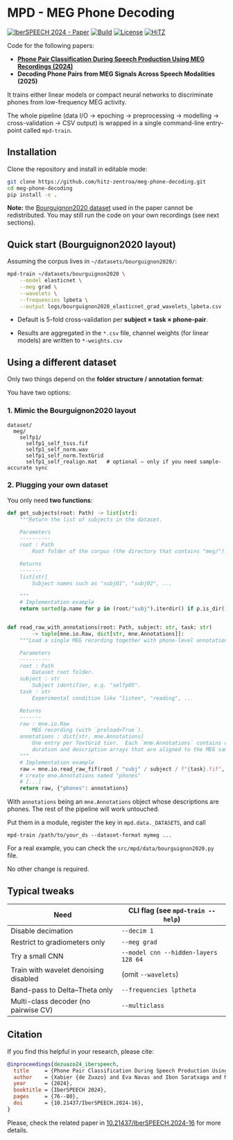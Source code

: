 # MPD - MEG Phone Decoding

[![IberSPEECH 2024 - Paper](https://img.shields.io/badge/doi-10.21437%2fIberSPEECH.2024--16-b31b1b)](https://www.isca-archive.org/iberspeech_2024/dezuazo24_iberspeech.html)
[![Build](https://github.com/hitz-zentroa/meg-phone-decoding/actions/workflows/python-app.yml/badge.svg)](https://github.com/hitz-zentroa/meg-phone-decoding/actions)
[![License](https://img.shields.io/badge/License-Apache%202.0-blue.svg)](https://opensource.org/licenses/Apache-2.0)
[![HiTZ](https://img.shields.io/badge/HiTZ-Basque%20Center%20for%20Language%20Technology-blueviolet)](http://www.hitz.eus/)

Code for the following papers:

* [**Phone Pair Classification During Speech Production Using MEG Recordings (2024)**](https://www.isca-archive.org/iberspeech_2024/dezuazo24_iberspeech.html)
* **Decoding Phone Pairs from MEG Signals Across Speech Modalities (2025)**

It trains either linear models or compact neural networks to discriminate
phones from low-frequency MEG activity.

The whole pipeline (data I/O -> epoching -> preprocessing -> modelling ->
cross-validation -> CSV output) is wrapped in a single command-line entry-point
called `mpd-train`.

## Installation

Clone the repository and install in editable mode:

```bash
git clone https://github.com/hitz-zentroa/meg-phone-decoding.git
cd meg-phone-decoding
pip install -e .
```

**Note:** the
[Bourguignon2020 dataset](https://doi.org/10.1016/j.neuroimage.2020.116788)
used in the paper cannot be redistributed. You may still run the code on your
own recordings (see next sections).

## Quick start (Bourguignon2020 layout)

Assuming the corpus lives in `~/datasets/bourguignon2020/`:

```bash
mpd-train ~/datasets/bourguignon2020 \
    --model elasticnet \
    --meg grad \
    --wavelets \
    --frequencies lpbeta \
    --output logs/bourguignon2020_elasticnet_grad_wavelets_lpbeta.csv
```

* Default is 5-fold cross-validation per **subject × task × phone-pair**.

* Results are aggregated in the `*.csv` file, channel weights (for linear models)
  are written to `*-weights.csv`

## Using a different dataset

Only two things depend on the **folder structure / annotation format**:


You have two options:

### 1. Mimic the Bourguignon2020 layout

```
dataset/
  meg/
    selfp1/
      selfp1_self_tsss.fif
      selfp1_self_norm.wav
      selfp1_self_norm.TextGrid
      selfp1_self_realign.mat   # optional – only if you need sample-accurate sync
```

### 2. Plugging your own dataset

You only need **two functions**:

```python
def get_subjects(root: Path) -> list[str]:
    """Return the list of subjects in the dataset.

    Parameters
    ----------
    root : Path
        Root folder of the corpus (the directory that contains "meg/").

    Returns
    -------
    list[str]
        Subject names such as "subj01", "subj02", ...

    """
    # Implementation example
    return sorted(p.name for p in (root/"subj").iterdir() if p.is_dir())


def read_raw_with_annotations(root: Path, subject: str, task: str)
        -> tuple[mne.io.Raw, dict[str, mne.Annotations]]:
    """Load a single MEG recording together with phone-level annotations.

    Parameters
    ----------
    root : Path
        Dataset root folder.
    subject : str
        Subject identifier, e.g. "selfp05".
    task : str
        Experimental condition like "listen", "reading", ...

    Returns
    -------
    raw : mne.io.Raw
        MEG recording (with `preload=True`).
    annotations : dict[str, mne.Annotations]
        One entry per TextGrid tier.  Each `mne.Annotations` contains onset,
        duration and description arrays that are aligned to the MEG sample rate.
    """
    # Implementation example
    raw = mne.io.read_raw_fif(root / "subj" / subject / f"{task}.fif", preload=True)
    # create mne.Annotations named "phones"
    # [...]
    return raw, {"phones": annotations}
```

With `annotations` being an `mne.Annotations` object whose descriptions are
phones. The rest of the pipeline will work untouched.

Put them in a module, register the key in `mpd.data._DATASETS`, and call

```shell
mpd-train /path/to/your_ds --dataset-format mymeg ...
```

For a real example, you can check the `src/mpd/data/bourguignon2020.py` file.

No other change is required.

## Typical tweaks

| Need | CLI flag (see `mpd-train --help`) |
| ---- | --------------------------------- |
| Disable decimation | `--decim 1` |
| Restrict to gradiometers only | `--meg grad` |
| Try a small CNN | `--model cnn --hidden-layers 128 64` |
| Train with wavelet denoising disabled | (omit `--wavelets`) |
| Band-pass to Delta–Theta only	| `--frequencies lptheta` |
| Multi-class decoder (no pairwise CV) | `--multiclass` |

## Citation

If you find this helpful in your research, please cite:

```bibtex
@inproceedings{dezuazo24_iberspeech,
  title     = {Phone Pair Classification During Speech Production Using MEG Recordings},
  author    = {Xabier {de Zuazo} and Eva Navas and Ibon Saratxaga and Mathieu Bourguignon and Nicola Molinaro},
  year      = {2024},
  booktitle = {IberSPEECH 2024},
  pages     = {76--80},
  doi       = {10.21437/IberSPEECH.2024-16},
}
```

Please, check the related paper in
[10.21437/IberSPEECH.2024-16](https://www.isca-archive.org/iberspeech_2024/dezuazo24_iberspeech.html)
for more details.
